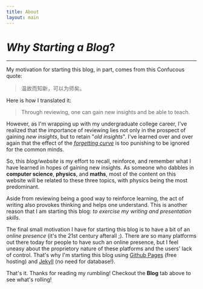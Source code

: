 ```yaml
---
title: About
layout: main
---
```



# _Why Starting a Blog_?
---
My motivation for starting this blog, in part, comes from this Confucous quote:  
> 温故而知新，可以为师矣。

Here is how I translated it:
> Through reviewing, one can gain new insights and be able to teach.

However, as I'm wrapping up with my undergraduate college career, I've realized that the importance of reviewing lies not only in the prospect of gaining _new insights_, but to retain "_old insights_". I've learned over and over again that the effect of the _[forgetting curve](https://en.wikipedia.org/wiki/Forgetting_curve "Forgetting Curve")_ is too punishing to be ignored for the common minds.

So, this _blog/website_ is my effort to recall, reinforce, and remember what I have learned in hopes of gaining new insights. As someone who dabbles in **computer science**, **physics**, and **maths**, most of the content on this website will be related to these three topics, with physics being the most predominant.

Aside from reviewing being a good way to reinforce learning, the act of writing also provokes thinking and helps one understand. This is another reason that I am starting this blog: _to exercise my writing and presentation skills_.

The final small motivation I have for starting this blog is to have a bit of an _online presence_ (it's the 21st century afterall ;). There are so many platforms out there today for people to have such an online presence, but I feel uneasy about the proprietory nature of these platforms and the users' lack of control. That's why I'm starting this blog using [Github Pages](https://pages.github.com/) (free hosting) and [Jekyll](https://jekyllrb.com/) (no need for database!). 


That's it. Thanks for reading my rumbling! Checkout the **Blog** tab above to see what's rolling!

